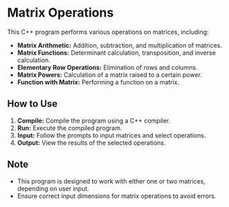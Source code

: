 # Matrix Operations

This C++ program performs various operations on matrices, including:

- **Matrix Arithmetic:** Addition, subtraction, and multiplication of matrices.
- **Matrix Functions:** Determinant calculation, transposition, and inverse calculation.
- **Elementary Row Operations:** Elimination of rows and columns.
- **Matrix Powers:** Calculation of a matrix raised to a certain power.
- **Function with Matrix:** Performing a function on a matrix.

## How to Use

1. **Compile:** Compile the program using a C++ compiler.
2. **Run:** Execute the compiled program.
3. **Input:** Follow the prompts to input matrices and select operations.
4. **Output:** View the results of the selected operations.

## Note

- This program is designed to work with either one or two matrices, depending on user input.
- Ensure correct input dimensions for matrix operations to avoid errors.
